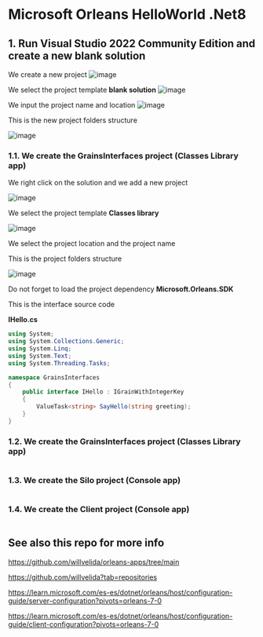 # Microsoft Orleans HelloWorld .Net8

## 1. Run Visual Studio 2022 Community Edition and create a new blank solution 

We create a new project
![image](https://github.com/luiscoco/Microsoft_Orleans_HelloWorld_dotNet8/assets/32194879/ee71b567-06d1-49db-8fea-8ee61c026c87)

We select the project template **blank solution**
![image](https://github.com/luiscoco/Microsoft_Orleans_HelloWorld_dotNet8/assets/32194879/b73f17b2-e2f0-4df0-9a1f-b59f3fa525fb)

We input the project name and location 
![image](https://github.com/luiscoco/Microsoft_Orleans_HelloWorld_dotNet8/assets/32194879/db8426a7-2bca-4086-9e01-496c84b80514)

This is the new project folders structure

![image](https://github.com/luiscoco/Microsoft_Orleans_HelloWorld_dotNet8/assets/32194879/8c5c21f4-0ddf-4508-a484-b133292e6a9d)

### 1.1. We create the GrainsInterfaces project (Classes Library app)

We right click on the solution and we add a new project 

![image](https://github.com/luiscoco/Microsoft_Orleans_HelloWorld_dotNet8/assets/32194879/13dc6688-86c4-4af0-96e0-e06995b0b1cb)

We select the project template **Classes library**

![image](https://github.com/luiscoco/Microsoft_Orleans_HelloWorld_dotNet8/assets/32194879/ceea3ead-9547-468a-919b-5ff5cfe1a0c6)

We select the project location and the project name

This is the project folders structure

![image](https://github.com/luiscoco/Microsoft_Orleans_HelloWorld_dotNet8/assets/32194879/6846b957-17e2-4f68-bbe3-86a92a3d60b4)

Do not forget to load the project dependency **Microsoft.Orleans.SDK**

This is the interface source code

**IHello.cs**

```csharp
using System;
using System.Collections.Generic;
using System.Linq;
using System.Text;
using System.Threading.Tasks;

namespace GrainsInterfaces
{
    public interface IHello : IGrainWithIntegerKey
    {
        ValueTask<string> SayHello(string greeting);
    }
}

```

### 1.2. We create the GrainsInterfaces project (Classes Library app)

```csharp

```

### 1.3. We create the Silo project (Console app)

```csharp

```

### 1.4. We create the Client project (Console app)

```csharp

```

## See also this repo for more info

https://github.com/willvelida/orleans-apps/tree/main

https://github.com/willvelida?tab=repositories

https://learn.microsoft.com/es-es/dotnet/orleans/host/configuration-guide/server-configuration?pivots=orleans-7-0

https://learn.microsoft.com/es-es/dotnet/orleans/host/configuration-guide/client-configuration?pivots=orleans-7-0

